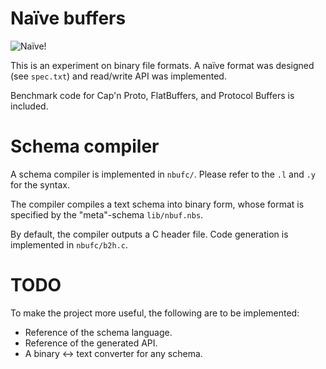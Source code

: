 # Naïve buffers
![Naïve!](https://upload.wikimedia.org/wikipedia/commons/thumb/4/44/Moha_example.svg/240px-Moha_example.svg.png)

This is an experiment on binary file formats.  A naïve format was designed (see `spec.txt`) and read/write API was implemented.

Benchmark code for Cap'n Proto, FlatBuffers, and Protocol Buffers is included.

# Schema compiler

A schema compiler is implemented in `nbufc/`.
Please refer to the `.l` and `.y` for the syntax.

The compiler compiles a text schema into binary form,
whose format is specified by the "meta"-schema `lib/nbuf.nbs`.

By default, the compiler outputs a C header file.
Code generation is implemented in `nbufc/b2h.c`.

# TODO

To make the project more useful, the following are to be implemented:

* Reference of the schema language.
* Reference of the generated API.
* A binary <-> text converter for any schema.
